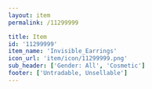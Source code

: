 ```yaml
---
layout: item
permalink: /11299999

title: Item
id: '11299999'
item_name: 'Invisible_Earrings'
icon_url: 'item/icon/11299999.png'
sub_header: ['Gender: All', 'Cosmetic']
footer: ['Untradable, Unsellable']
---
```

